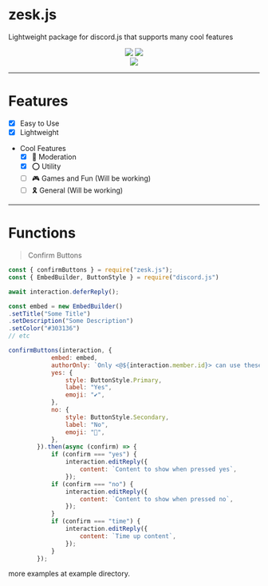 # zesk.js
Lightweight package for discord.js that supports many cool features
<p align="center">
   <a href="https://www.npmjs.com/package/zesk.js"><img src="https://img.shields.io/npm/v/zesk.js.svg?style=flat-square" /></a>
 <img src="https://nuggies.js.org/assets/img/license.ade17f5e.svg" /></a>
   <br>
   <a href="https://www.npmjs.com/package/zesk.js"><img src="https://nodei.co/npm/zesk.js.png?downloadRank=true&downloads=true&downloadRank=true&stars=true" /></a>
</p>

---
# Features
- [x] Easy to Use
- [x] Lightweight
- Cool Features
  - [x] 📛 Moderation
  - [x] ⭕️ Utility
  - [ ] 🎮 Games and Fun (Will be working)
  - [ ] 🎗 General (Will be working)
---

# Functions
> Confirm Buttons
```js
const { confirmButtons } = require("zesk.js");
const { EmbedBuilder, ButtonStyle } = require("discord.js")
```

```js
await interaction.deferReply();

const embed = new EmbedBuilder()
.setTitle("Some Title")
.setDescription("Some Description")
.setColor("#303136")
// etc

confirmButtons(interaction, {
            embed: embed,
            authorOnly: `Only <@${interaction.member.id}> can use these buttons`,
            yes: {
                style: ButtonStyle.Primary,
                label: "Yes",
                emoji: "✔️",
            },
            no: {
                style: ButtonStyle.Secondary,
                label: "No",
                emoji: "🛑",
            },
        }).then(async (confirm) => {
            if (confirm === "yes") {
                interaction.editReply({
                    content: `Content to show when pressed yes`,
                });
            if (confirm === "no") {
                interaction.editReply({
                    content: `Content to show when pressed no`,
                });
            }
            if (confirm === "time") {
                interaction.editReply({
                    content: `Time up content`,
                });
            }
        });
```

more examples at example directory.
